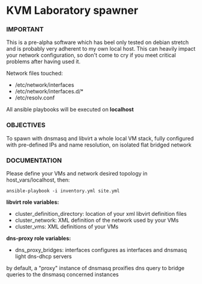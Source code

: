 # KVM Laboratory spawner

### IMPORTANT
This is a pre-alpha software which has beel only tested on debian stretch and is probably very adherent to my own local host. This can heavily impact your network configuration, so don't come to cry if you meet critical problems after having used it.

Network files touched:
 - /etc/network/interfaces
 - /etc/network/interfaces.d/*
 - /etc/resolv.conf

All ansible playbooks will be executed on **localhost**

### OBJECTIVES

To spawn with dnsmasq and libvirt a whole local VM stack, fully configured with pre-defined IPs and name resolution, on isolated flat bridged network

### DOCUMENTATION

Please define your VMs and network desired topology in host_vars/localhost, then:

```
ansible-playbook -i inventory.yml site.yml
```

**libvirt role variables:**
- cluster_definition_directory: location of your xml libvirt definition files
- cluster_network: XML definition of the network used by your VMs
- cluster_vms: XML definitions of your VMs

**dns-proxy role variables:**
- dns_proxy_bridges: interfaces configures as interfaces and dnsmasq light dns-dhcp servers

by default, a "proxy" instance of dnsmasq proxifies dns query to bridge queries to the dnsmasq concerned instances
